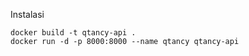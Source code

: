 Instalasi

```
docker build -t qtancy-api .
docker run -d -p 8000:8000 --name qtancy qtancy-api
```

